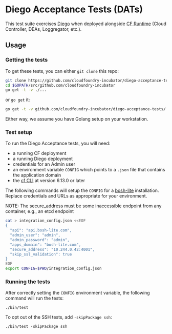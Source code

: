 # Diego Acceptance Tests (DATs)

This test suite exercises [Diego](https://github.com/cloudfoundry-incubator/diego-release) when deployed
alongside [CF Runtime](https://github.com/cloudfoundry/cf-release) (Cloud Controller, DEAs, Loggregator, etc.).

## Usage

### Getting the tests

To get these tests, you can either `git clone` this repo:

```bash
git clone https://github.com/cloudfoundry-incubator/diego-acceptance-tests $GOPATH/src/github.com/cloudfoundry-incubator
cd $GOPATH/src/github.com/cloudfoundry-incubator
go get -t -v ./...
```

 or `go get` it:

 ```bash
 go get -t -v github.com/cloudfoundry-incubator/diego-acceptance-tests/...
 ```

 Either way, we assume you have Golang setup on your workstation.

### Test setup

To run the Diego Acceptance tests, you will need:
- a running CF deployment
- a running Diego deployment
- credentials for an Admin user
- an environment variable `CONFIG` which points to a `.json` file that contains the application domain
- the [cf CLI](https://github.com/cloudfoundry/cli) at version 6.13.0 or later

The following commands will setup the `CONFIG` for a [bosh-lite](https://github.com/cloudfoundry/bosh-lite)
installation. Replace credentials and URLs as appropriate for your environment.

NOTE: The secure_address must be some inaccessible endpoint from any container, e.g., an etcd endpoint

```bash
cat > integration_config.json <<EOF
{
  "api": "api.bosh-lite.com",
  "admin_user": "admin",
  "admin_password": "admin",
  "apps_domain": "bosh-lite.com",
  "secure_address": "10.244.0.42:4001",
  "skip_ssl_validation": true
}
EOF
export CONFIG=$PWD/integration_config.json
```

### Running the tests

After correctly setting the `CONFIG` environment variable, the following command will run the tests:

```
./bin/test
```

To opt out of the SSH tests, add `-skipPackage ssh`:
```
./bin/test -skipPackage ssh
```
